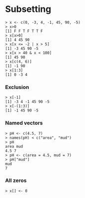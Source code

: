 # Subsetting

	> x <- c(0, -3, 4, -1, 45, 90, -5)
	> x>0
	[1] F F T F T T F
	> x[x>0]
	[1] 4 45 90
	> x[x <= -2 | x > 5]
	[1] -3 45 90 -5
	> x[x > 40 & x < 100]
	[1] 45 90
	> x[c(4, 6)]
	[1] -1 90
	> x[1:3]
	[1] 0 -3 4

### Exclusion

	> x[-1]
	[1] -3 4 -1 45 90 -5
	> x[-(1:3)]
	[1] -1 45 90 -5

### Named vectors

	> pH <- c(4.5, 7)
	> names(pH) < c("area", "mud")
	> pH
	area mud
	4.5 7
	> pH <- c(area = 4.5, mud = 7)
	> pH["mud"]
	mud
	7

### All zeros

	> x[] <- 0

